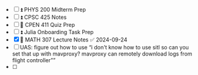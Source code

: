 - [ ] ⏫ PHYS 200 Midterm Prep
- [ ] ⏫ CPSC 425 Notes
- [ ] 🔼 CPEN 411 Quiz Prep
- [ ] ⏫ Julia Onboarding Task Prep
- [x] 🔽 MATH 307 Lecture Notes ✅ 2024-09-24
- [ ] UAS: figure out how to use “i don't know how to use sitl so can you set that up with mavproxy? mavproxy can remotely download logs from flight controller””
- [ ] 